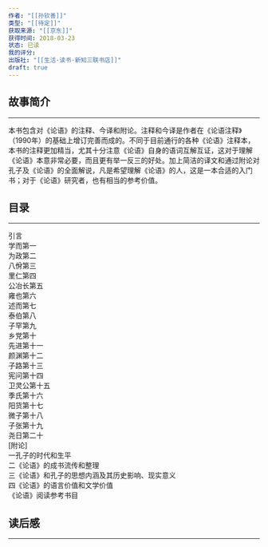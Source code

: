 ```yaml
---
作者: "[[孙钦善]]"
类型: "[[待定]]"
获取来源: "[[京东]]"
获得时间: 2018-03-23
状态: 已读
我的评分: 
出版社: "[[生活·读书·新知三联书店]]"
draft: true
---
```

## 故事简介
---
本书包含对《论语》的注释、今译和附论。注释和今译是作者在《论语注释》（1990年）的基础上增订完善而成的。不同于目前通行的各种《论语》注释本，本书的注释更加精当，尤其十分注意《论语》自身的语词互解互证，这对于理解《论语》本意非常必要，而且更有举一反三的好处。加上简洁的译文和通过附论对孔子及《论语》的全面解说，凡是希望理解《论语》的人，这是一本合适的入门书；对于《论语》研究者，也有相当的参考价值。
## 目录
---
引言  
学而第一  
为政第二  
八佾第三  
里仁第四  
公冶长第五  
雍也第六  
述而第七  
泰伯第八  
子罕第九  
乡党第十  
先进第十一  
颜渊第十二  
子路第十三  
宪问第十四  
卫灵公第十五  
季氏第十六  
阳货第十七  
微子第十八  
子张第十九  
尧日第二十  
[附论]  
一孔子的时代和生平  
二《论语》的成书流传和整理  
三《论语》和孔子的思想内涵及其历史影响、现实意义  
四《论语》的语言价值和文学价值  
《论语》阅读参考书目

## 读后感
---
